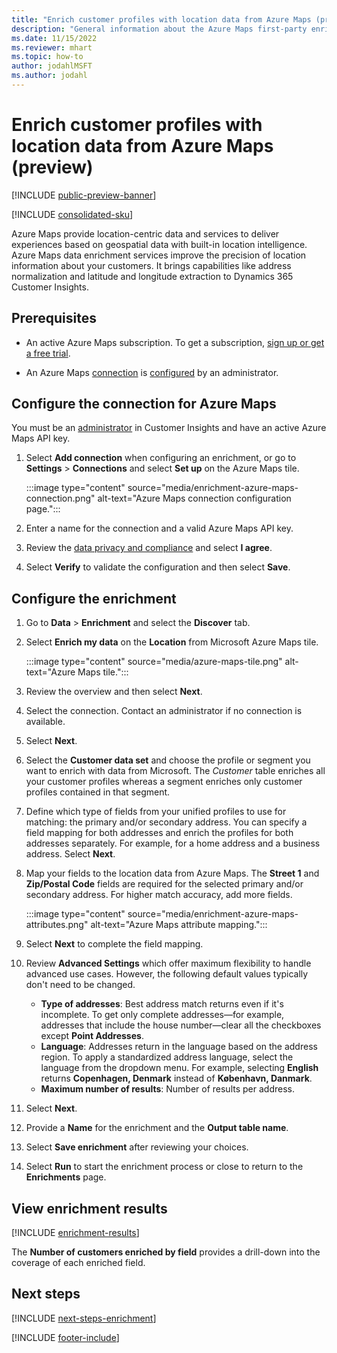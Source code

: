 ```yaml
---
title: "Enrich customer profiles with location data from Azure Maps (preview)"
description: "General information about the Azure Maps first-party enrichment."
ms.date: 11/15/2022
ms.reviewer: mhart
ms.topic: how-to
author: jodahlMSFT
ms.author: jodahl
---
```


# Enrich customer profiles with location data from Azure Maps (preview)

[!INCLUDE [public-preview-banner](includes/public-preview-banner.md)]

[!INCLUDE [consolidated-sku](./includes/consolidated-sku.md)]

Azure Maps provide location-centric data and services to deliver experiences based on geospatial data with built-in location intelligence. Azure Maps data enrichment services improve the precision of location information about your customers. It brings capabilities like address normalization and latitude and longitude extraction to Dynamics 365 Customer Insights.

## Prerequisites

- An active Azure Maps subscription. To get a subscription, [sign up or get a free trial](https://azure.microsoft.com/services/azure-maps/).

- An Azure Maps [connection](connections.md) is [configured](#configure-the-connection-for-azure-maps) by an administrator.

## Configure the connection for Azure Maps

You must be an [administrator](permissions.md#admin) in Customer Insights and have an active Azure Maps API key.

1. Select **Add connection** when configuring an enrichment, or go to **Settings** > **Connections** and select **Set up** on the Azure Maps tile.

   :::image type="content" source="media/enrichment-azure-maps-connection.png" alt-text="Azure Maps connection configuration page.":::

1. Enter a name for the connection and a valid Azure Maps API key.

1. Review the [data privacy and compliance](connections.md#data-privacy-and-compliance) and select **I agree**.

1. Select **Verify** to validate the configuration and then select **Save**.

## Configure the enrichment

1. Go to **Data** > **Enrichment** and select the **Discover** tab.

1. Select **Enrich my data** on the **Location** from Microsoft Azure Maps tile.

   :::image type="content" source="media/azure-maps-tile.png" alt-text="Azure Maps tile.":::

1. Review the overview and then select **Next**.

1. Select the connection. Contact an administrator if no connection is available.

1. Select **Next**.

1. Select the **Customer data set** and choose the profile or segment you want to enrich with data from Microsoft. The *Customer* table enriches all your customer profiles whereas a segment enriches only customer profiles contained in that segment.

1. Define which type of fields from your unified profiles to use for matching: the primary and/or secondary address. You can specify a field mapping for both addresses and enrich the profiles for both addresses separately. For example, for a home address and a business address. Select **Next**.

1. Map your fields to the location data from Azure Maps. The **Street 1** and **Zip/Postal Code** fields are required for the selected primary and/or secondary address. For higher match accuracy, add more fields.

   :::image type="content" source="media/enrichment-azure-maps-attributes.png" alt-text="Azure Maps attribute mapping.":::

1. Select **Next** to complete the field mapping.

1. Review **Advanced Settings** which offer maximum flexibility to handle advanced use cases. However, the following default values typically don't need to be changed.

   - **Type of addresses**: Best address match returns even if it's incomplete. To get only complete addresses&mdash;for example, addresses that include the house number&mdash;clear all the checkboxes except **Point Addresses**.
   - **Language**: Addresses return in the language based on the address region. To apply a standardized address language, select the language from the dropdown menu. For example, selecting **English** returns **Copenhagen, Denmark** instead of **København, Danmark**.
   - **Maximum number of results**: Number of results per address.

1. Select **Next**.

1. Provide a **Name** for the enrichment and the **Output table name**.

1. Select **Save enrichment** after reviewing your choices.

1. Select **Run** to start the enrichment process or close to return to the **Enrichments** page.

## View enrichment results

[!INCLUDE [enrichment-results](includes/enrichment-results.md)]

The **Number of customers enriched by field** provides a drill-down into the coverage of each enriched field.

## Next steps

[!INCLUDE [next-steps-enrichment](includes/next-steps-enrichment.md)]

[!INCLUDE [footer-include](includes/footer-banner.md)]
